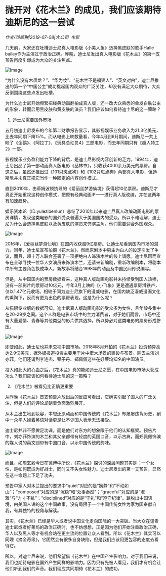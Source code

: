 # 抛开对《花木兰》的成见，我们应该期待迪斯尼的这一尝试

*作者/邓颖翀|2019-07-08|大公司 
                                                电影*

几天前，大家还在吐槽迪士尼真人电影版《小美人鱼》选择黑皮肤的歌手Halle bailey作为主演过于政治正确。昨晚，迪士尼发出真人电影版《花木兰》的第一支预告再度引爆成为大众的关注焦点。

![Image](http://p3.pstatp.com/large/pgc-image/cb7b8efc6d17433b862994869969acda)

“为什么没有木须龙？”、“华为妆”、“花木兰不是福建人”、“英文对白”，迪士尼推出的第一个“中国公主”成功挑起国内观众的广泛关注，却没有满足大众期待，大众反倒围绕这些点发出吐槽。

为什么迪士尼开始频繁把经典动画翻拍成真人版，还一改大众熟悉的金发白肤公主的形象，转而启用黑皮肤和黄皮肤的演员？我们应该如何看待迪士尼的这一策略？

1. 迪士尼需要国外市场

五月初迪士尼发布的今年第二财季报告显示，其影视娱乐业务收入为21.3亿美元，比去年同期下降15%。而从电影上映数量看，今年4月到6月期间，迪斯尼一共上映了《企鹅》、《阿拉丁》、《玩具总动员4》三部电影，而去年同期只有《超人特工2》一部。

影视娱乐业务盈利能力下降的背后，是迪士尼影视内容创新的乏力。1994年，迪士尼出品了第一部动画真人版电影《丛林书》，只收获4000余万美元的票房。自这之后，虽然还推出过《101只斑点狗》和《102只斑点狗》两部真人电影，但迪斯尼并未真正把它当作一种固定的内容创作模式。

直到2010年，由蒂姆波顿执导的《爱丽丝梦游仙境》获得超10亿票房。迪斯尼才真正开始重视这种创作模式，把原有经典动画IP一一进行真人版改编，并在这两年有加速趋势。

娱乐资本论（ID:yulezibenlun）总结了2010年以来迪士尼真人改编动画电影的票房详情，发现这类电影的国外受众普遍大于美国国内的受众。所以不难理解，迪士尼为什么会选择黑皮肤以及黄皮肤的演员来饰演主角，他们需要迎合外国观众。

![Image](http://p1.pstatp.com/large/pgc-image/5a8f7ba341b64586a11ad8c95cab9a6a)

2016年，《爱丽丝梦游仙境》在国内收获超9亿票房。让迪士尼看到国内市场的潜力。同年，迪士尼宣布拍摄《花木兰》，然而原剧本中男主为白人的设定引发了争议，而且，超十万人联合签署了一项拒绝白人饰演木兰的线上请愿。迪士尼因而宣布在全球寻找一位华人女演员来饰演木兰，还请来新编剧，重新改编剧本，将剧本中所有主要角色换成华人，新故事将结合1998年的动画及中国民间传说编写。

但是，从中国国内的票房数据看来，这种真人版动画电影并未持续受到国人热捧，没有一部影片的票房过10亿元，今年3月上映的《小飞象》更是遭遇票房滑铁卢，仅以1.47亿元收场。相较于同为迪士尼旗下的漫威电影，在国内缺乏漫威漫画文化的熏陶下，反而有更为出色的票房表现。这是为什么呢？

从猫眼专业版的数据可知，迪士尼真人版动画电影的受众多为女性，且年龄多集中在20-29岁之间。这个人群是电影市场中的主力消费者，对于她们而言，市场中还有大量爱情、青春等其他类型的影片供其选择，所以势必对这类电影的票房形成挤压。

![Image](http://p1.pstatp.com/large/pgc-image/3f19c8ebd0c14cf69e743548f072a746)

即便如此，迪士尼也并未忽视中国市场。2018年8月开拍的《花木兰》投资预算高达2.9亿美元，据外媒报道投资主要用于片中宏大场景的建设与布景。除去主演刘亦菲，他们还请到李连杰、甄子丹、郑佩佩这些在好莱坞知名的中国演员。

投入如此大的心血之后，《花木兰》真的能如迪士尼之愿，在中国电影市场大获成功么？我们应该如何看待迪士尼的这一策略？

2. 《花木兰》被看见比正确更重要

从昨晚《花木兰》首支预告片放出后的反应可看出，它确实引起了国人的广泛关注，但是人们的评论却朝着负面激烈展开。

从木兰出生地到妆容，本想还原动画和中国传统的《花木兰》却屡屡违背历史，剧中一众华人操着英语对话更是让不少国人表示无法接受。

迪士尼并非不愿做足功课，而是他们对东方的想象限于他们的认知框架。预告片中，刘亦菲饰演的木兰和其父亲都带有轻度的英国口音，以示古典，而郑佩佩饰演的媒人说的英文则带有中国口音，以示中国传统的韵味。

![Image](http://p9.pstatp.com/large/pgc-image/2bcdbe0740dd482a936e29cef5ff7876)

而且，如周玄毅今日在微博中所说，《花木兰》探讨的深层问题其实是：一个女性，是如何既成为好战士，同时又不失女性魅力。迪士尼发出的第一支预告，显然在这一命题上下足了功夫。

预告中家人对木兰提出的要求中“quiet”对应的是“娴静”和“不动如山”；“composed”对应的是“沉稳”和“处事泰然”；“graceful”对应的是“淑雅”与“方寸不乱”；“disciplined”对应的是“守礼”和“遵守纪律”。跳脱出中国语境，由美国人讲的这个中国故事，没有局限于一个中国传统女性为家为国奉献自我，有其独特的视角与解读。

其实，《花木兰》已经是华人或者说中国文化走向国际的一大突破。当大众在谴责迪士尼或者好莱坞的政治正确时，也不妨想想，正是因为他们开始注重政治正确，华人以及黑人等才有机会站在更主流的位置让众人看到。所以《花木兰》其实可以同理《摘金奇缘》，它固然会有很多自身缺陷，但是我们应该用更包容的态度去看待它。

所以，对迪士尼来说，他们希望借《花木兰》在中国产生影响力。对于我们来说，我们也期待电影在国外产生同样的影响力。因为只有先被人看见，我们才有机会让他们听到我们的声音。我们理应共同期待《花木兰》的成功。

